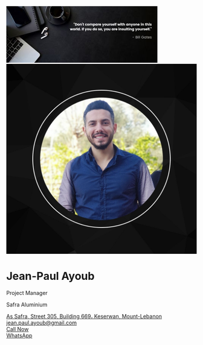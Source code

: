 <html lang="en">
<head>
    <meta charset="UTF-8">
    <meta name="viewport" content="width=device-width, initial-scale=1.0">
    <title>Profile Business Card</title>
    <link rel="stylesheet" href="style.css">
    <link rel="stylesheet" href="https://cdnjs.cloudflare.com/ajax/libs/font-awesome/5.15.3/css/all.min.css">
</head>
<body>
    <div class="profile-card">
        <div class="banner">
            <img src="Cover_Photo.jpg" alt="Cover Photo">
        </div>
        <div class="profile-picture">
            <img src="Profile_Picture.jpg" alt="Profile Picture">
        </div>
        <div class="profile-info">
            <h1>Jean-Paul Ayoub</h1>
            <p>Project Manager</p>
            <p>Safra Aluminium</p>
            <div class="location">
                <i class="fas fa-map-marker-alt"></i>
                <a href="https://www.google.com/maps?q=34.039152, 35.633213" target="_blank">As Safra, Street 305, Building 669، Keserwan, Mount-Lebanon</a>
            </div>
            <div class="email">
                <i class="far fa-envelope"></i>
                <a href="mailto:jean.paul.ayoub@gmail.com">jean.paul.ayoub@gmail.com</a>
            </div>
        </div>
        <div class="contact-section">
            <div class="phone">
              <i class="fas fa-phone-alt"></i>
              <a href="tel:+96176532332">Call Now</a>
            </div>
            <div class="whatsapp">
              <i class="fab fa-whatsapp"></i>
              <a href="https://api.whatsapp.com/send?phone=+96176532332">WhatsApp</a>
            </div>
          </div>
        <div class="social-icons">
            <a href="https://www.facebook.com/safraaluminium?mibextid=ZbWKwL" target="_blank"><i class="fab fa-facebook-f"></i></a>
            <a href="https://instagram.com/safra_aluminium?igshid=MzNlNGNkZWQ4Mg==" target="_blank"><i class="fab fa-instagram"></i></a>
            <a href="https://www.linkedin.com/in/jean-paul-ayoub/" target="_blank"><i class="fab fa-linkedin-in"></i></a>
            <a href="https://www.tiktok.com/" target="_blank"><i class="fab fa-tiktok"></i></a>
        </div>
    </div>
</body>
</html>
